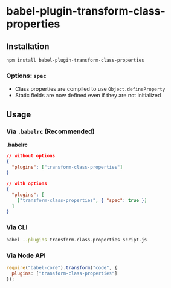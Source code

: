 # babel-plugin-transform-class-properties

## Installation

```sh
npm install babel-plugin-transform-class-properties
```

### Options: `spec`

- Class properties are compiled to use `Object.defineProperty`
- Static fields are now defined even if they are not initialized

## Usage

### Via `.babelrc` (Recommended)

**.babelrc**

```json
// without options
{
  "plugins": ["transform-class-properties"]
}

// with options
{
  "plugins": [
    ["transform-class-properties", { "spec": true }]
  ]
}
```

### Via CLI

```sh
babel --plugins transform-class-properties script.js
```

### Via Node API

```javascript
require("babel-core").transform("code", {
  plugins: ["transform-class-properties"]
});
```
